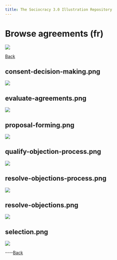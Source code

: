 ```yaml
---
title: The Sociocracy 3.0 Illustration Repository
---
```


# Browse agreements (fr)

![](/img/fr-48px.png)

[Back](index-fr.html)

## consent-decision-making.png

[![](/img/fr/agreements/consent-decision-making.png)](/img/fr/agreements/consent-decision-making.png)

## evaluate-agreements.png

[![](/img/fr/agreements/evaluate-agreements.png)](/img/fr/agreements/evaluate-agreements.png)

## proposal-forming.png

[![](/img/fr/agreements/proposal-forming.png)](/img/fr/agreements/proposal-forming.png)

## qualify-objection-process.png

[![](/img/fr/agreements/qualify-objection-process.png)](/img/fr/agreements/qualify-objection-process.png)

## resolve-objections-process.png

[![](/img/fr/agreements/resolve-objections-process.png)](/img/fr/agreements/resolve-objections-process.png)

## resolve-objections.png

[![](/img/fr/agreements/resolve-objections.png)](/img/fr/agreements/resolve-objections.png)

## selection.png

[![](/img/fr/agreements/selection.png)](/img/fr/agreements/selection.png)

----[Back](index-fr.html)
